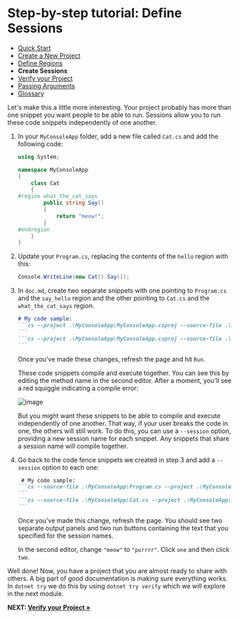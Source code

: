 # Step-by-step tutorial: Define Sessions

- [Quick Start](./QuickStart.md)
- [Create a New Project](./NewProject.md)
- [Define Regions](./Regions.md)
- **Create Sessions**
- [Verify your Project](./Verify.md)
- [Passing Arguments](./PassingArgs.md)
- [Glossary](./Glossary.md)

Let's make this a little more interesting. Your project probably has more than one snippet you want people to be able to run. Sessions allow you to run these code snippets independently of one another.

1. In your `MyConsoleApp` folder, add a new file called `Cat.cs` and add the following code:

    ```cs
    using System;

    namespace MyConsoleApp
    {
        class Cat
        {
    #region what_the_cat_says
            public string Say() 
            {
                return "meow!";
            }
    #endregion
        }
    }
    ```

2. Update your `Program.cs`, replacing the contents of the `hello` region with this:

    ```cs
    Console.WriteLine(new Cat().Say());
    ```

3. In `doc.md`, create two separate snippets with one pointing to `Program.cs` and the `say_hello` region and the other pointing to `Cat.cs` and the `what_the_cat_says` region. 

    ````markdown
    # My code sample:
    ```cs --project .\MyConsoleApp\MyConsoleApp.csproj --source-file .\MyConsoleApp\Program.cs --region say_hello
    ```
    ```cs --project .\MyConsoleApp\MyConsoleApp.csproj --source-file .\MyConsoleApp\Cat.cs --region what_the_cat_says
    ```
    ````
    
    Once you've made these changes, refresh the page and hit `Run`.

    These code snippets compile and execute together. You can see this by editing the method name in the second editor. After a moment, you'll see a red squiggle indicating a compile error:

    ![image](https://user-images.githubusercontent.com/547415/53462150-afc2df00-39f7-11e9-8a22-7ed5b2825cb6.png)

    But you might want these snippets to be able to compile and execute independently of one another. That way, if your user breaks the code in one, the others will still work. To do this, you can use a `--session` option, providing a new session name for each snippet. Any snippets that share a session name will compile together.

4. Go back to the code fence snippets we created in step 3 and add a `--session` option to each one:

    ````markdown
     # My code sample:
    ```cs --source-file .\MyConsoleApp\Program.cs --project .\MyConsoleApp\MyConsoleApp.csproj --region say_hello --session one
    ```
    ```cs --source-file .\MyConsoleApp\Cat.cs --project .\MyConsoleApp\MyConsoleApp.csproj --region what_the_cat_says --session two 
    ```
    ````

    Once you've made this change, refresh the page. You should see two separate output panels and two run buttons containing the text that you specified for the session names.

    In the second editor, change `"meow"` to `"purrrr"`. Click `one` and then click `two`.

Well done! Now, you have a project that you are almost ready to share with others. A big part of good documentation is making sure everything works. In `dotnet try` we do this by using `dotnet try verify` which we will explore in the next module.

**NEXT: [Verify your Project &raquo;](./Verify.md)**
